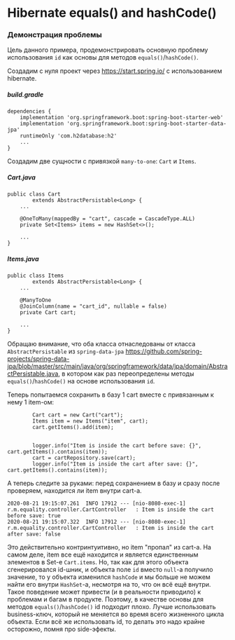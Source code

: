 # Hibernate equals() and hashCode()

### Демонстрация проблемы
Цель данного примера, продемонстрировать основную проблему использования `id` как основы для методов `equals()`/`hashCode()`.

Создадим с нуля проект через https://start.spring.io/ с использованием hibernate. 

##### build.gradle
```
dependencies {
   	implementation 'org.springframework.boot:spring-boot-starter-web'
   	implementation 'org.springframework.boot:spring-boot-starter-data-jpa'
   	runtimeOnly 'com.h2database:h2'
    ...
}
```

Создадим две сущности с привязкой `many-to-one`: `Cart` и `Items`.
##### Cart.java
```
public class Cart
        extends AbstractPersistable<Long> {
    ...
    
    @OneToMany(mappedBy = "cart", cascade = CascadeType.ALL)
    private Set<Items> items = new HashSet<>();
    
    ...
}    
```    
##### Items.java
```
public class Items
        extends AbstractPersistable<Long> {
    ...
    
    @ManyToOne
    @JoinColumn(name = "cart_id", nullable = false)
    private Cart cart;
    
    ...
}    
```    

Обращаю внимание, что оба класса отнаследованы от класса `AbstractPersistable` из `spring-data-jpa` https://github.com/spring-projects/spring-data-jpa/blob/master/src/main/java/org/springframework/data/jpa/domain/AbstractPersistable.java, в котором как раз переопределены методы `equals()`/`hashCode()` на основе использования `id`.

Теперь попытаемся сохранить в базу 1 cart вместе с привязанным к нему 1 item-ом:
```
        Cart cart = new Cart("cart");
        Items item = new Items("item", cart);
        cart.getItems().add(item);


        logger.info("Item is inside the cart before save: {}", cart.getItems().contains(item));
        cart = cartRepository.save(cart);
        logger.info("Item is inside the cart after save: {}", cart.getItems().contains(item));
```
А теперь следите за руками: перед сохранением в базу и сразу после проверяем, находится ли item внутри cart-а.
```
2020-08-21 19:15:07.261  INFO 17912 --- [nio-8080-exec-1] r.m.equality.controller.CartController   : Item is inside the cart before save: true
2020-08-21 19:15:07.322  INFO 17912 --- [nio-8080-exec-1] r.m.equality.controller.CartController   : Item is inside the cart after save: false
```
Это действительно контринтуитивно, но item "пропал" из cart-а. На самом деле, item все ещё находится и является единственным элементов в Set-е `Cart.items`. Но, так как для этого объекта сгенерировался id-шник, и объекта поле `id` вместо `null`-а получило значение, то у объекта изменился `hashCode` и мы больше не можем найти его внутри `HashSet`-а, несмотря на то, что он всё ещё внутри.
Такое поведение может привести (и в реальности приводило) к проблемам и багам в продукте.
Поэтому, в качестве основы для методов `equals()`/`hashCode()` id подходит плохо. Лучше использовать business-ключ, который не меняется во время всего жизненного цикла объекта. Если всё же использовать id, то делать это надо крайне осторожно, помня про side-эфекты.
